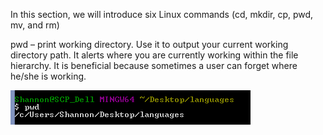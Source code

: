 
In this section, we will introduce six Linux commands (cd, mkdir, cp, pwd, mv, and rm)

pwd – print working directory. Use it to output your current working directory path. It alerts where you are currently working within the file hierarchy. It is beneficial because sometimes a user can forget where he/she is working.

![pwd](images/images/LinuxCommands/pwd.png)





